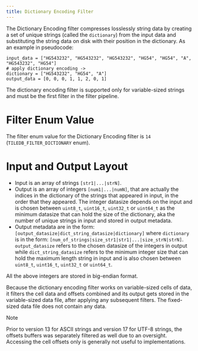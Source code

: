 ```yaml
---
title: Dictionary Encoding Filter
---
```


The Dictionary Encoding filter compresses losslessly string data by creating a set of unique strings (called the `dictionary`) from the input data and substituting the string data on disk with their position in the dictionary.
As an example in pseudocode:

  ```
  input_data = ["HG543232", "HG543232", "HG543232", "HG54", "HG54", "A", "HG543232", "HG54"]
  # apply dictionary encoding ->
  dictionary = ["HG543232", "HG54", "A"]
  output_data = [0, 0, 0, 1, 1, 2, 0, 1]
  ```

The dictionary encoding filter is supported only for variable-sized strings and must be the first filter in the filter pipeline.

# Filter Enum Value

The filter enum value for the Dictionary Encoding filter is `14` (`TILEDB_FILTER_DICTIONARY` enum).

# Input and Output Layout

* Input is an array of strings `[str1|...|strN]`.
* Output is an array of integers `[num1|...|numN]`, that are actually the indices in the dictionary of the strings that appeared in input, in the order that they appeared. The integer datasize depends on the input and is chosen between `uint8_t`, `uint16_t`, `uint32_t` or `uint64_t` as the minimum datasize that can hold the size of the dictionary, aka the number of unique strings in input and stored in output metadata.
* Output metadata are in the form: `[output_datasize|dict_string_datasize|dictionary]` where `dictionary` is in the form: `[num_of_strings|size_str1|str1|...|size_strN|strN]`. `output_datasize` refers to the chosen datasize of the integers in output while `dict_string_datasize` refers to the minimum integer size that can hold the maximum length string in input and is also chosen between `uint8_t`, `uint16_t`, `uint32_t` or `uint64_t`.

All the above integers are stored in big-endian format.

Because the dictionary encoding filter works on variable-sized cells of data, it filters the cell data and offsets combined and its output gets stored in the variable-sized data file, after applying any subsequent filters. The fixed-sized data file does not contain any data.

> [!NOTE]
> Prior to version 13 for ASCII strings and version 17 for UTF-8 strings, the offsets buffers was separately filtered as well due to an oversight. Accessing the cell offsets only is generally not useful to implementations.
